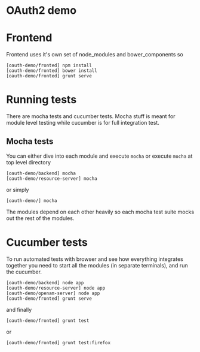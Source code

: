 OAuth2 demo
===========

# Frontend

Frontend uses it's own set of node_modules and bower_components so

```
[oauth-demo/fronted] npm install
[oauth-demo/fronted] bower install
[oauth-demo/fronted] grunt serve
```

# Running tests

There are mocha tests and cucumber tests. Mocha stuff is meant for module level testing while cucumber is for full integration test.

## Mocha tests

You can either dive into each module and execute `mocha` or execute `mocha` at top level directory

```
[oauth-demo/backend] mocha
[oauth-demo/resource-server] mocha
```

or simply

```
[oauth-demo/] mocha
```

The modules depend on each other heavily so each mocha test suite mocks out the rest of the modules.

# Cucumber tests

To run automated tests with browser and see how everything integrates together you need to start all the modules (in separate terminals),
 and run the cucumber.

```
[oauth-demo/backend] node app
[oauth-demo/resource-server] node app
[oauth-demo/openam-server] node app
[oauth-demo/fronted] grunt serve
```
and finally
```
[oauth-demo/fronted] grunt test
```
or
```
[oauth-demo/fronted] grunt test:firefox
```
